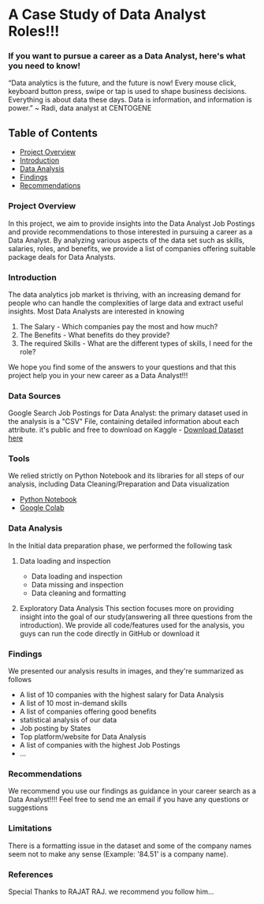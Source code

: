 # A Case Study of Data Analyst Roles!!!
### If you want to pursue a career as a Data Analyst, here's what you need to know!

“Data analytics is the future, and the future is now! Every mouse click, keyboard button press, swipe or tap is used to shape business decisions. Everything is about data these days. Data is information, and information is power.”
~ Radi, data analyst at CENTOGENE

## Table of Contents

  -  [Project Overview](#project-overview)
  -  [Introduction](#introduction)
  -  [Data Analysis](#data-analysis)
  -  [Findings](#findings)
  -  [Recommendations](#recommendations)

### Project Overview
In this project, we aim to provide insights into the Data Analyst Job Postings and provide recommendations to those interested in pursuing a career as a Data Analyst. By analyzing various aspects of the data set such as skills, salaries, roles, and benefits, we provide a list of companies offering suitable package deals for Data Analysts. 


### Introduction

The data analytics job market is thriving, with an increasing demand for people who can handle the complexities of large data and extract useful insights. Most Data Analysts are interested in knowing

  1. The Salary -  Which companies pay the most and how much? 
  2. The Benefits -  What benefits do they provide?     
  3. The required Skills - What are the different types of skills, I need for the role?

We hope you find some of the answers to your questions and that this project help you in your new career as a Data Analyst!!! 


### Data Sources

Google Search Job Postings for Data Analyst: the primary dataset used in the analysis is a "CSV" File, containing detailed information about each attribute. it's public and free to download on Kaggle -  [Download Dataset here](https://www.kaggle.com/code/fabngan/data-analyst-job-postings)

### Tools

We relied strictly on Python Notebook and its libraries for all steps of our analysis, including Data Cleaning/Preparation and Data visualization 
  - [Python Notebook](https://jupyter.org/try)
  - [Google Colab](https://colab.research.google.com/)


### Data Analysis 

In the Initial data preparation phase, we performed the following task

  1.  Data loading and inspection
      -   Data loading and inspection
      -   Data missing and inspection
      -   Data cleaning and formatting
      
  2.  Exploratory Data Analysis
This section focuses more on providing insight into the goal of our study(answering all three questions from the introduction). We provide all code/features used for the analysis, you guys can run the code directly in GitHub or download it

   
### Findings

We presented our analysis results in images, and they're summarized as follows 
-  A list of 10 companies with the highest salary for Data Analysis
-  A list of 10 most in-demand skills
-  A list of companies offering good benefits
-  statistical analysis of our data
-  Job posting by States
-  Top platform/website for Data Analysis
-  A list of companies with the highest Job Postings
-  ...
  

### Recommendations

We recommend you use our findings as guidance in your career search as a Data Analyst!!!! Feel free to send me an email if you have any questions or suggestions


### Limitations

There is a formatting issue in the dataset and some of the company names seem not to make any sense (Example: '84.51' is a company name). 

### References
Special Thanks to RAJAT RAJ. we recommend you follow him... 
